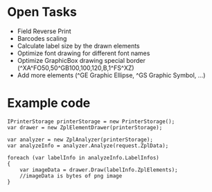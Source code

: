 # Open Tasks

- Field Reverse Print
- Barcodes scaling
- Calculate label size by the drawn elements
- Optimize font drawing for different font names
- Optimize GraphicBox drawing special border (^XA^FO50,50^GB100,100,120,B,1^FS^XZ)
- Add more elements (^GE Graphic Ellipse, ^GS Graphic Symbol, ...)

# Example code

```
IPrinterStorage printerStorage = new PrinterStorage();
var drawer = new ZplElementDrawer(printerStorage);

var analyzer = new ZplAnalyzer(printerStorage);
var analyzeInfo = analyzer.Analyze(request.ZplData);

foreach (var labelInfo in analyzeInfo.LabelInfos)
{
	var imageData = drawer.Draw(labelInfo.ZplElements);
	//imageData is bytes of png image
}
```